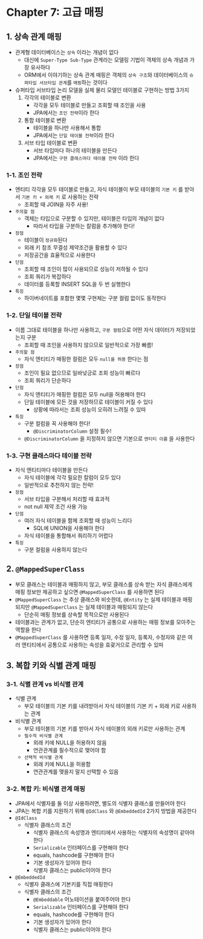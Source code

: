# Chapter 7: 고급 매핑

## 1. 상속 관계 매핑

- 관계형 데이터베이스는 `상속` 이라는 개념이 없다
  - 대신에 `Super-Type Sub-Type` 관계라는 모델링 기법이 객체의 상속 개념과 가장 유사하다
  - ORM에서 이야기하는 상속 관계 매핑은 객체의 `상속 구조`와 데이터베이스의 `슈퍼타입 서브타입 관계`를 `매핑`하는 것이다
- 슈퍼타입 서브타입 논리 모델을 실제 물리 모델인 테이블로 구현하는 방법 3가지
    1. 각각의 테이블로 변환
        - 각각을 모두 테이블로 만들고 조회할 때 조인을 사용
        - JPA에서는 `조인 전략`이라 한다
    2. 통합 테이블로 변환
        - 테이블을 하나만 사용해서 통합
        - JPA에서는 `단일 테이블 전략`이라 한다
    3. 서브 타입 테이블로 변환
        - 서브 타입마다 하나의 테이블을 만든다
        - JPA에서는 `구현 클래스마다 테이블 전략` 이라 한다

### 1-1. 조인 전략

- 엔티티 각각을 모두 테이블로 만들고, 자식 테이블이 부모 테이블의 `기본 키` 를 받아서 `기본 키 + 외래 키` 로 사용하는 전략
  - 조회할 때 JOIN을 자주 사용!
- `주의할 점`
  - 객체는 타입으로 구분할 수 있지만, 테이블은 타입의 개념이 없다
    - 따라서 타입을 구분하는 칼럼을 추가해야 한다!
- `장점`
  - 테이블이 `정규화`된다
  - 외래 키 참조 무결성 제약조건을 활용할 수 있다
  - 저장공간을 효율적으로 사용한다
- `단점`
  - 조회할 때 조인이 많이 사용되므로 성능이 저하될 수 있다
  - 조회 쿼리가 복잡하다
  - 데이터를 등록할 INSERT SQL을 두 번 실행한다
- `특징`
  - 하이버네이트를 포함한 몇몇 구현체는 구분 컬럼 없이도 동작한다

### 1-2. 단일 테이블 전략

- 이름 그대로 테이블을 하나만 사용하고, `구분 컬럼`으로 어떤 자식 데이터가 저장되었는지 구분
  - 조회할 때 조인을 사용하지 않으므로 일반적으로 가장 빠름!
- `주의할 점`
  - 자식 엔티티가 매핑한 컬럼은 모두 `null을 허용` 한다는 점
- `장점`
  - 조인이 필요 없으므로 일바넞긍로 조회 성능이 빠르다
  - 조회 쿼리가 단순하다
- `단점`
  - 자식 엔티티가 매핑한 컬럼은 모두 null을 허용해야 한다
  - 단일 테이블에 모든 것을 저장하므로 테이블이 커질 수 있다
    - 상황에 따라서는 조회 성능이 오히려 느려질 수 있따
- `특징`
  - 구분 컬럼을 꼭 사용해야 한다!
    - `@DiscriminatorColumn` 설정 필수!
  - `@DiscriminatorColumn` 을 지정하지 않으면 기본으로 `엔티티 이름` 을 사용한다

### 1-3. 구현 클래스마다 테이블 전략

- 자식 엔티티마다 테이블을 만든다
  - 자식 테이블에 각각 필요한 칼럼이 모두 있다
  - 일반적으로 추천하지 않는 전략!
- `장점`
  - 서브 타입을 구분해서 처리할 때 효과적
  - not null 제약 조건 사용 가능
- `단점`
  - 여러 자식 테이블을 함께 조회할 때 성능이 느리다
    - SQL에 UNION을 사용해야 한다
  - 자식 테이블을 통합해서 쿼리하기 어렵다
- `특징`
  - 구분 컬럼을 사용하지 않는다

## 2. `@MappedSuperClass`

- 부모 클래스는 테이블과 매핑하지 않고, 부모 클래스를 상속 받는 자식 클래스에게 매핑 정보만 제공하고 싶으면 `@MappedSuperClass` 를 사용하면 된다
- `@MappedSuperClass` 는 추상 클래스와 비슷한데, `@Entity` 는 실제 테이블과 매핑되지만 `@MappedSuperClass` 는 실제 테이블과 매핑되지 않는다
  - 단순히 매핑 정보를 상속할 목적으로만 사용된다
- 테이블과는 관계가 없고, 단순히 엔티티가 공통으로 사용하는 매핑 정보를 모아주는 역할을 한다
- `@MappedSuperClass` 를 사용하면 등록 일자, 수정 일자, 등록자, 수정자와 같은 여러 엔티티에서 공통으로 사용하는 속성을 효괒거으로 관리할 수 있따

## 3. 복합 키와 식별 관계 매핑

### 3-1. 식별 관계 vs 비식별 관계

- 식별 관계
  - 부모 테이블의 기본 키를 내려받아서 자식 테이블의 기본 키 + 외래 키로 사용하는 관계
- 비식별 관계
  - 부모 테이블의 기본 키를 받아서 자식 테이블의 외래 키로만 사용하는 관계
  - `필수적 비식별 관계`
    - 외래 키에 NULL을 허용하지 않음
    - 연관관계를 필수적으로 맺어야 함
  - `선택적 비식별 관계`
    - 외래 키에 NULL을 허용함
    - 연관관계를 맺을지 말지 선택할 수 있음

### 3-2. 복합 키: 비식별 관계 매핑

- JPA에서 식별자를 둘 이상 사용하려면, 별도의 식별자 클래스를 만들어야 한다
- JPA는 복합 키를 지원하기 위해 `@IdClass` 와 `@EmbeddedId` 2가지 방법을 제공한다
- `@IdClass`
  - 식별자 클래스의 조건
    - 식별자 클래스의 속성명과 엔티티에서 사용하는 식별자의 속성명이 같아야 한다
    - `Serializable` 인터페이스를 구현해야 한다
    - equals, hashcode를 구현해야 한다
    - 기본 생성자가 있어야 한다
    - 식별자 클래스는 public이어야 한다
- `@EmbeddedId`
  - 식별자 클래스에 기본키를 직접 매핑한다
  - 식별자 클래스의 조건
    - `@Embeddable` 어노테이션을 붙여주어야 한다
    - `Serializable` 인터페이스를 구현해야 한다
    - equals, hashcode를 구현해야 한다
    - 기본 생성자가 있어야 한다
    - 식별자 클래스는 public이어야 한다
